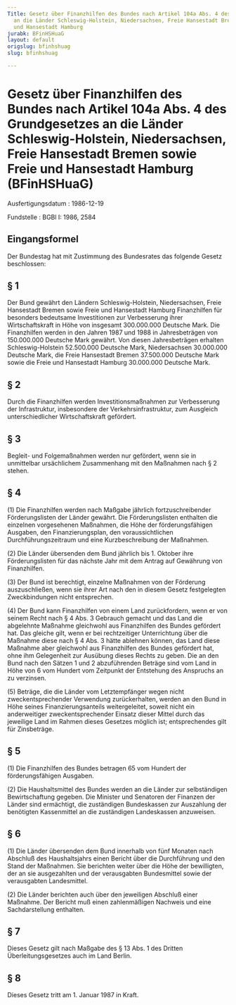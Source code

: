 ```yaml
---
Title: Gesetz über Finanzhilfen des Bundes nach Artikel 104a Abs. 4 des Grundgesetzes
  an die Länder Schleswig-Holstein, Niedersachsen, Freie Hansestadt Bremen sowie Freie
  und Hansestadt Hamburg
jurabk: BFinHSHuaG
layout: default
origslug: bfinhshuag
slug: bfinhshuag

---
```


# Gesetz über Finanzhilfen des Bundes nach Artikel 104a Abs. 4 des Grundgesetzes an die Länder Schleswig-Holstein, Niedersachsen, Freie Hansestadt Bremen sowie Freie und Hansestadt Hamburg (BFinHSHuaG)

Ausfertigungsdatum
:   1986-12-19

Fundstelle
:   BGBl I: 1986, 2584



## Eingangsformel

Der Bundestag hat mit Zustimmung des Bundesrates das folgende Gesetz
beschlossen:


## § 1

Der Bund gewährt den Ländern Schleswig-Holstein, Niedersachsen, Freie
Hansestadt Bremen sowie Freie und Hansestadt Hamburg Finanzhilfen für
besonders bedeutsame Investitionen zur Verbesserung ihrer
Wirtschaftskraft in Höhe von insgesamt 300.000.000 Deutsche Mark. Die
Finanzhilfen werden in den Jahren 1987 und 1988 in Jahresbeträgen von
150\.000.000 Deutsche Mark gewährt. Von diesen Jahresbeträgen erhalten
Schleswig-Holstein 52.500.000 Deutsche Mark, Niedersachsen 30.000.000
Deutsche Mark, die Freie Hansestadt Bremen 37.500.000 Deutsche Mark
sowie die Freie und Hansestadt Hamburg 30.000.000 Deutsche Mark.


## § 2

Durch die Finanzhilfen werden Investitionsmaßnahmen zur Verbesserung
der Infrastruktur, insbesondere der Verkehrsinfrastruktur, zum
Ausgleich unterschiedlicher Wirtschaftskraft gefördert.


## § 3

Begleit- und Folgemaßnahmen werden nur gefördert, wenn sie in
unmittelbar ursächlichem Zusammenhang mit den Maßnahmen nach § 2
stehen.


## § 4

(1) Die Finanzhilfen werden nach Maßgabe jährlich fortzuschreibender
Förderungslisten der Länder gewährt. Die Förderungslisten enthalten
die einzelnen vorgesehenen Maßnahmen, die Höhe der förderungsfähigen
Ausgaben, den Finanzierungsplan, den voraussichtlichen
Durchführungszeitraum und eine Kurzbeschreibung der Maßnahmen.

(2) Die Länder übersenden dem Bund jährlich bis 1. Oktober ihre
Förderungslisten für das nächste Jahr mit dem Antrag auf Gewährung von
Finanzhilfen.

(3) Der Bund ist berechtigt, einzelne Maßnahmen von der Förderung
auszuschließen, wenn sie ihrer Art nach den in diesem Gesetz
festgelegten Zweckbindungen nicht entsprechen.

(4) Der Bund kann Finanzhilfen von einem Land zurückfordern, wenn er
von seinem Recht nach § 4 Abs. 3 Gebrauch gemacht und das Land die
abgelehnte Maßnahme gleichwohl aus Finanzhilfen des Bundes gefördert
hat. Das gleiche gilt, wenn er bei rechtzeitiger Unterrichtung über
die Maßnahme diese nach § 4 Abs. 3 hätte ablehnen können, das Land
diese Maßnahme aber gleichwohl aus Finanzhilfen des Bundes gefördert
hat, ohne ihm Gelegenheit zur Ausübung dieses Rechts zu geben. Die an
den Bund nach den Sätzen 1 und 2 abzuführenden Beträge sind vom Land
in Höhe von 6 vom Hundert vom Zeitpunkt der Entstehung des Anspruchs
an zu verzinsen.

(5) Beträge, die die Länder vom Letztempfänger wegen nicht
zweckentsprechender Verwendung zurückerhalten, werden an den Bund in
Höhe seines Finanzierungsanteils weitergeleitet, soweit nicht ein
anderweitiger zweckentsprechender Einsatz dieser Mittel durch das
jeweilige Land im Rahmen dieses Gesetzes möglich ist; entsprechendes
gilt für Zinsbeträge.


## § 5

(1) Die Finanzhilfen des Bundes betragen 65 vom Hundert der
förderungsfähigen Ausgaben.

(2) Die Haushaltsmittel des Bundes werden an die Länder zur
selbständigen Bewirtschaftung gegeben. Die Minister und Senatoren der
Finanzen der Länder sind ermächtigt, die zuständigen Bundeskassen zur
Auszahlung der benötigten Kassenmittel an die zuständigen Landeskassen
anzuweisen.


## § 6

(1) Die Länder übersenden dem Bund innerhalb von fünf Monaten nach
Abschluß des Haushaltsjahrs einen Bericht über die Durchführung und
den Stand der Maßnahmen. Sie berichten weiter über die Höhe der
bewilligten, der an sie ausgezahlten und der verausgabten Bundesmittel
sowie der verausgabten Landesmittel.

(2) Die Länder berichten auch über den jeweiligen Abschluß einer
Maßnahme. Der Bericht muß einen zahlenmäßigen Nachweis und eine
Sachdarstellung enthalten.


## § 7

Dieses Gesetz gilt nach Maßgabe des § 13 Abs. 1 des Dritten
Überleitungsgesetzes auch im Land Berlin.


## § 8

Dieses Gesetz tritt am 1. Januar 1987 in Kraft.

